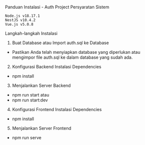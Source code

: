 Panduan Instalasi - Auth Project
Persyaratan Sistem

    Node.js v18.17.1
    NestJS v10.4.2
    Vue.js v5.0.8

Langkah-langkah Instalasi
1. Buat Database atau Import auth.sql ke Database
- Pastikan Anda telah menyiapkan database yang diperlukan atau mengimpor file auth.sql ke dalam database yang sudah ada.

2. Konfigurasi Backend
Instalasi Dependencies
- npm install

3. Menjalankan Server Backend
- npm run start
atau
- npm run start:dev

4. Konfigurasi Frontend
Instalasi Dependencies
- npm install

5. Menjalankan Server Frontend
- npm run serve
